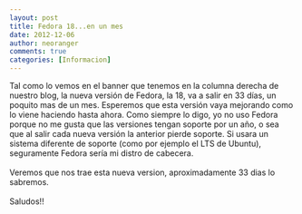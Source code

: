 ```yaml
---
layout: post
title: Fedora 18...en un mes
date: 2012-12-06
author: neoranger
comments: true
categories: [Informacion]
---
```

Tal como lo vemos en el banner que tenemos en la columna derecha de nuestro blog, la nueva versión de Fedora, la 18, va a salir en 33 días, un poquito mas de un mes. Esperemos que esta versión vaya mejorando como lo viene haciendo hasta ahora. Como siempre lo digo, yo no uso Fedora porque no me gusta que las versiones tengan soporte por un año, o sea que al salir cada nueva versión la anterior pierde soporte. Si usara un sistema diferente de soporte (como por ejemplo el LTS de Ubuntu), seguramente Fedora sería mi distro de cabecera.<br /><br />Veremos que nos trae esta nueva version, aproximadamente 33 dias lo sabremos.<br /><br />Saludos!!
